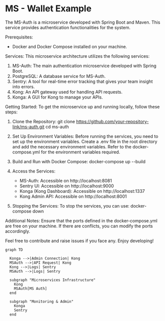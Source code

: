 # MS - Wallet Example

The MS-Auth is a microservice developed with Spring Boot and Maven. This service provides authentication functionalities for the system.

Prerequisites:
- Docker and Docker Compose installed on your machine.

Services:
This microservice architecture utilizes the following services:
1. MS-Auth: The main authentication microservice developed with Spring Boot.
2. PostgreSQL: A database service for MS-Auth.
3. Sentry: A tool for real-time error tracking that gives your team insight into errors.
4. Kong: An API gateway used for handling API requests.
5. Konga: A GUI for Kong to manage your APIs.

Getting Started:
To get the microservice up and running locally, follow these steps:

1. Clone the Repository:
   git clone https://github.com/your-repository-link/ms-auth.git
   cd ms-auth

2. Set Up Environment Variables:
   Before running the services, you need to set up the environment variables. Create a .env file in the root directory and add the necessary environment variables. Refer to the docker-compose.yml for the environment variables required.

3. Build and Run with Docker Compose:
   docker-compose up --build

4. Access the Services:
   - MS-Auth: Accessible on http://localhost:8081
   - Sentry UI: Accessible on http://localhost:9000
   - Konga (Kong Dashboard): Accessible on http://localhost:1337
   - Kong Admin API: Accessible on http://localhost:8001

5. Stopping the Services:
   To stop the services, you can use:
   docker-compose down

Additional Notes:
Ensure that the ports defined in the docker-compose.yml are free on your machine. If there are conflicts, you can modify the ports accordingly.

Feel free to contribute and raise issues if you face any. Enjoy developing!

```mermaid
graph TD

  Konga -->|Admin Connection| Kong
  MSAuth -->|API Request| Kong
  Kong -->|Logs| Sentry
  MSAuth -->|Logs| Sentry

  subgraph "Microservices Infrastructure"
    Kong
    MSAuth[MS Auth]
  end

  subgraph "Monitoring & Admin"
    Konga
    Sentry
  end

